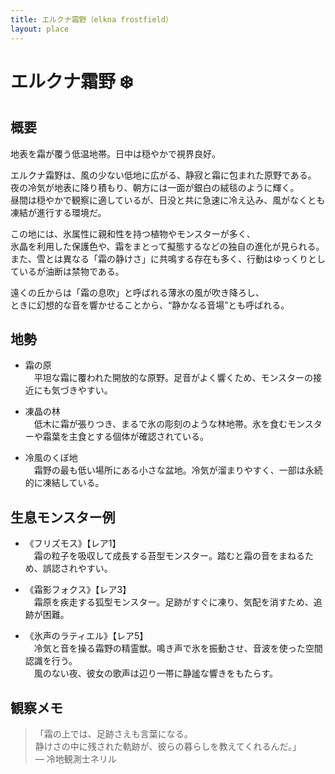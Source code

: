```yaml
---
title: エルクナ霜野（elkna frostfield）
layout: place
---
```


# エルクナ霜野 ❄️

## 概要
地表を霜が覆う低温地帯。日中は穏やかで視界良好。

エルクナ霜野は、風の少ない低地に広がる、静寂と霜に包まれた原野である。  
夜の冷気が地表に降り積もり、朝方には一面が銀白の絨毯のように輝く。  
昼間は穏やかで観察に適しているが、日没と共に急速に冷え込み、風がなくとも凍結が進行する環境だ。

この地には、氷属性に親和性を持つ植物やモンスターが多く、  
氷晶を利用した保護色や、霜をまとって擬態するなどの独自の進化が見られる。  
また、雪とは異なる「霜の静けさ」に共鳴する存在も多く、行動はゆっくりとしているが油断は禁物である。

遠くの丘からは「霜の息吹」と呼ばれる薄氷の風が吹き降ろし、  
ときに幻想的な音を響かせることから、“静かなる音場”とも呼ばれる。

## 地勢
- 霜の原  
　平坦な霜に覆われた開放的な原野。足音がよく響くため、モンスターの接近にも気づきやすい。

- 凍晶の林  
　低木に霜が張りつき、まるで氷の彫刻のような林地帯。氷を食むモンスターや霜葉を主食とする個体が確認されている。

- 冷風のくぼ地  
　霜野の最も低い場所にある小さな盆地。冷気が溜まりやすく、一部は永続的に凍結している。

## 生息モンスター例
- 《フリズモス》【レア1】  
　霜の粒子を吸収して成長する苔型モンスター。踏むと霜の音をまねるため、誤認されやすい。

- 《霜影フォクス》【レア3】  
　霜原を疾走する狐型モンスター。足跡がすぐに凍り、気配を消すため、追跡が困難。

- 《氷声のラティエル》【レア5】  
　冷気と音を操る霜野の精霊獣。鳴き声で氷を振動させ、音波を使った空間認識を行う。  
　風のない夜、彼女の歌声は辺り一帯に静謐な響きをもたらす。

## 観察メモ
> 「霜の上では、足跡さえも言葉になる。  
> 静けさの中に残された軌跡が、彼らの暮らしを教えてくれるんだ。」  
> ― 冷地観測士ネリル
